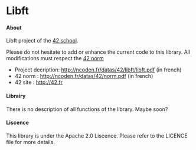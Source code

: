 Libft
=====

#### About
Libft project of the [42 school](http://42.fr).

Please do not hesitate to add or enhance the current code to this library.
All modifications must respect the [42 norm](http://ncoden.fr/datas/42/norm.pdf)

* Project decription: http://ncoden.fr/datas/42/libft/libft.pdf (in french)
* 42 norm : http://ncoden.fr/datas/42/norm.pdf (in french)
* 42 site : http://42.fr

#### Librairy

There is no description of all functions of the library. Maybe soon?

#### Liscence
This library is under the Apache 2.0 Liscence.
Please refer to the LICENCE file for more details.
